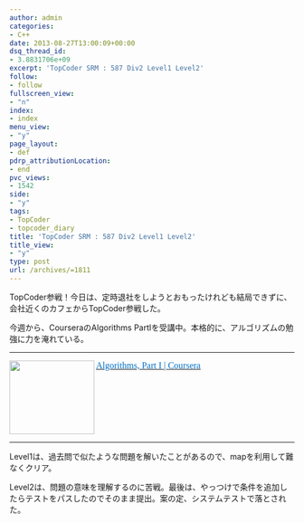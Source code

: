 ```yaml
---
author: admin
categories:
- C++
date: 2013-08-27T13:00:09+00:00
dsq_thread_id:
- 3.8831706e+09
excerpt: 'TopCoder SRM : 587 Div2 Level1 Level2'
follow:
- follow
fullscreen_view:
- "n"
index:
- index
menu_view:
- "y"
page_layout:
- def
pdrp_attributionLocation:
- end
pvc_views:
- 1542
side:
- "y"
tags:
- TopCoder
- topcoder_diary
title: 'TopCoder SRM : 587 Div2 Level1 Level2'
title_view:
- "y"
type: post
url: /archives/=1811
---
```


<!--:ja-->

TopCoder参戦！今日は、定時退社をしようとおもったけれども結局できずに、会社近くのカフェからTopCoder参戦した。

今週から、CourseraのAlgorithms PartⅠを受講中。本格的に、アルゴリズムの勉強に力を淹れている。

* * *

<a style="line-height: normal" href="https://www.coursera.org/course/algs4partI" target="_blank"><img class="alignleft" border="0" alt="" align="left" src="http://capture.heartrails.com/150x130/shadow?https://www.coursera.org/course/algs4partI" width="150" height="130" /></a><font color="#000000" face="ＭＳ Ｐゴシック"><font style="font-size: 12pt"> </font></font><font style="font-size: 12pt"><a style="color: ; line-height: normal" href="https://www.coursera.org/course/algs4partI" target="_blank"><font color="#0070c5" face="ＭＳ Ｐゴシック">Algorithms, Part I | Coursera</font></a></font><font face="ＭＳ Ｐゴシック"><font style="font-size: 12pt" color="#000000"> <img border="0" alt="" src="http://b.hatena.ne.jp/entry/image/https://www.coursera.org/course/algs4partI" /> </font></font>

<br style="clear: both" />

* * *

Level1は、過去問で似たような問題を解いたことがあるので、mapを利用して難なくクリア。

Level2は、問題の意味を理解するのに苦戦。最後は、やっつけで条件を追加したらテストをパスしたのでそのまま提出。案の定、システムテストで落とされた。



<!--:-->